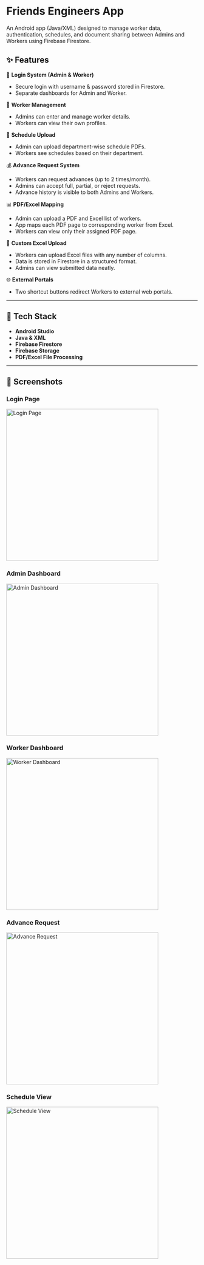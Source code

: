# Friends Engineers App

An Android app (Java/XML) designed to manage worker data, authentication, schedules, and document sharing between Admins and Workers using Firebase Firestore.

## ✨ Features

🔐 **Login System (Admin & Worker)**
- Secure login with username & password stored in Firestore.
- Separate dashboards for Admin and Worker.

👤 **Worker Management**
- Admins can enter and manage worker details.
- Workers can view their own profiles.

📄 **Schedule Upload**
- Admin can upload department-wise schedule PDFs.
- Workers see schedules based on their department.

💰 **Advance Request System**
- Workers can request advances (up to 2 times/month).
- Admins can accept full, partial, or reject requests.
- Advance history is visible to both Admins and Workers.

📊 **PDF/Excel Mapping**
- Admin can upload a PDF and Excel list of workers.
- App maps each PDF page to corresponding worker from Excel.
- Workers can view only their assigned PDF page.

📁 **Custom Excel Upload**
- Workers can upload Excel files with any number of columns.
- Data is stored in Firestore in a structured format.
- Admins can view submitted data neatly.

🌐 **External Portals**
- Two shortcut buttons redirect Workers to external web portals.

---

## 🔧 Tech Stack

- **Android Studio**
- **Java & XML**
- **Firebase Firestore**
- **Firebase Storage**
- **PDF/Excel File Processing**

---

## 📸 Screenshots

### Login Page
<img src="screenshots/login.jpg" alt="Login Page" width="400"/>

### Admin Dashboard
<img src="screenshots/admin_dashboard.jpg" alt="Admin Dashboard" width="400"/>

### Worker Dashboard
<img src="screenshots/worker_dashboard.jpg" alt="Worker Dashboard" width="400"/>

### Advance Request
<img src="screenshots/advance_request.jpg" alt="Advance Request" width="400"/>

### Schedule View
<img src="screenshots/schedule_view.jpg" alt="Schedule View" width="400"/>
